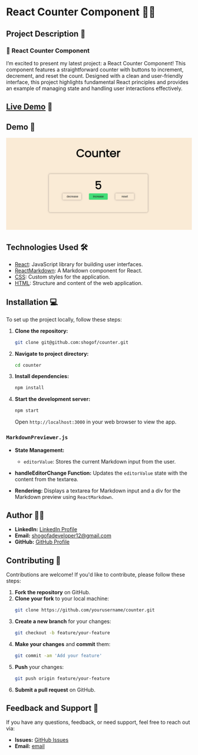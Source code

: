 # React Counter Component 📝✨

## Project Description 🧠

### 🎨 **React Counter Component**

I’m excited to present my latest project: a React Counter Component! This component features a straightforward counter with buttons to increment, decrement, and reset the count. Designed with a clean and user-friendly interface, this project highlights fundamental React principles and provides an example of managing state and handling user interactions effectively.

## [Live Demo](https://counter-mini-proj-mj9yxid3d-shogofs-projects.vercel.app/) 🎥

## Demo 📸

![Markdown Previewer Screenshot](./public/images/s.jpg)

## Technologies Used 🛠️

- [React](https://reactjs.org/): JavaScript library for building user interfaces.
- [ReactMarkdown](https://github.com/remarkjs/react-markdown): A Markdown component for React.
- [CSS](https://developer.mozilla.org/en-US/docs/Web/CSS): Custom styles for the application.
- [HTML](https://developer.mozilla.org/en-US/docs/Web/HTML): Structure and content of the web application.

## Installation 💻

To set up the project locally, follow these steps:

1. **Clone the repository:**

   ```bash
   git clone git@github.com:shogof/counter.git
   ```

2. **Navigate to project directory:**

   ```bash
   cd counter
   ```

3. **Install dependencies:**

   ```bash
   npm install
   ```

4. **Start the development server:**

   ```bash
   npm start
   ```

   Open `http://localhost:3000` in your web browser to view the app.

### `MarkdownPreviewer.js`

- **State Management:**

  - `editorValue`: Stores the current Markdown input from the user.

- **handleEditorChange Function:**
  Updates the `editorValue` state with the content from the textarea.

- **Rendering:**
  Displays a textarea for Markdown input and a div for the Markdown preview using `ReactMarkdown`.

## Author 👩‍💻

- **LinkedIn:** [LinkedIn Profile](www.linkedin.com/in/shegofa-developer-aa362030b)
- **Email:** shogofadeveloper12@gmail.com
- **GitHub:** [GitHub Profile](https://github.com/shogof)

## Contributing 🤝

Contributions are welcome! If you'd like to contribute, please follow these steps:

1. **Fork the repository** on GitHub.
2. **Clone your fork** to your local machine:
   ```bash
   git clone https://github.com/yourusername/counter.git
   ```
3. **Create a new branch** for your changes:
   ```bash
   git checkout -b feature/your-feature
   ```
4. **Make your changes** and **commit** them:
   ```bash
   git commit -am 'Add your feature'
   ```
5. **Push** your changes:
   ```bash
   git push origin feature/your-feature
   ```
6. **Submit a pull request** on GitHub.

## Feedback and Support 💬

If you have any questions, feedback, or need support, feel free to reach out via:

- **Issues:** [GitHub Issues](https://github.com/shogof/random-quote/issues)
- **Email:** [email](shogofadeveloper12@gmail.com)

